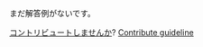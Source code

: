 
まだ解答例がないです。

[コントリビュートしませんか](https://github.com/BFEdev/BFE.dev-solutions/blob/main/question/what-is-observer-pattern_ja.md)?  [Contribute guideline](https://github.com/BFEdev/BFE.dev-solutions#how-to-contribute)
